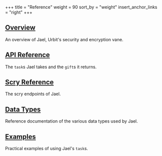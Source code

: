 +++
title = "Reference"
weight = 90
sort_by = "weight"
insert_anchor_links = "right"
+++

## [Overview](/system/kernel/jael/jael)

An overview of Jael, Urbit's security and encryption vane.

## [API Reference](/system/kernel/arvo/jael/tasks)

The `task`s Jael takes and the `gift`s it returns.

## [Scry Reference](/system/kernel/arvo/jael/scry)

The scry endpoints of Jael.

## [Data Types](/system/kernel/arvo/jael/data-types)

Reference documentation of the various data types used by Jael.

## [Examples](/system/kernel/arvo/jael/examples)

Practical examples of using Jael's `task`s.
